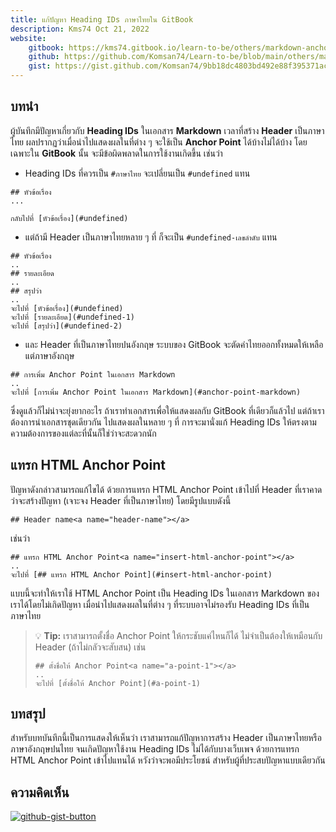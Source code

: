 ```yaml
---
title: แก้ปัญหา Heading IDs ภาษาไทยใน GitBook
description: Kms74 Oct 21, 2022
website:
    gitbook: https://kms74.gitbook.io/learn-to-be/others/markdown-anchor-point
    github: https://github.com/Komsan74/Learn-to-be/blob/main/others/markdown-anchor-point.md
    gist: https://gist.github.com/Komsan74/9bb18dc4803bd492e88f395371ac275c
---
```


## บทนำ<a name="introduction"></a>

ผู้บันทึกมีปัญหาเกี่ยวกับ **Heading IDs** ในเอกสาร **Markdown** เวลาที่สร้าง **Header** เป็นภาษาไทย ผลปรากฏว่าเมื่อนำไปแสดงผลในที่ต่าง ๆ จะใช้เป็น **Anchor Point** ได้บ้างไม่ได้บ้าง โดยเฉพาะใน **GitBook** นั้น จะมีข้อผิดพลาดในการใช้งานเกิดขึ้น เช่นว่า

* Heading IDs ที่ควรเป็น `#ภาษาไทย` จะเปลี่ยนเป็น `#undefined` แทน

```
## หัวข้อเรื่อง
...

กลับไปที่ [หัวข้อเรื่อง](#undefined)
```

* แต่ถ้ามี Header เป็นภาษาไทยหลาย ๆ ที่ ก็จะเป็น `#undefined-เลขลำดับ` แทน 

```
## หัวข้อเรื่อง
..
## รายละเอียด
..
## สรุปว่า
..
จะไปที่ [หัวข้อเรื่อง](#undefined)
จะไปที่ [รายละเอียด](#undefined-1)
จะไปที่ [สรุปว่า](#undefined-2)
```

* และ Header ที่เป็นภาษาไทยปนอังกฤษ ระบบของ GitBook จะตัดคำไทยออกทั้งหมดให้เหลือแต่ภาษาอังกฤษ

```
## การเพิ่ม Anchor Point ในเอกสาร Markdown
..
จะไปที่ [การเพิ่ม Anchor Point ในเอกสาร Markdown](#anchor-point-markdown)
```

ซึ่งดูแล้วก็ไม่น่าจะยุ่งยากอะไร ถ้าเราทำเอกสารเพื่อให้แสดงผลกับ GitBook ที่เดียวก็แล้วไป แต่ถ้าเราต้องการนำเอกสารชุดเดียวกัน ไปแสดงผลในหลาย ๆ ที่ การจะมานั่งแก้ Heading IDs ให้ตรงตามความต้องการของแต่ละที่นั้นก็ใช่ว่าจะสะดวกนัก

## แทรก HTML Anchor Point<a name="insert-html-anchor-point"></a>

ปัญหาดังกล่าวสามารถแก้ไขได้ ด้วยการแทรก HTML Anchor Point เข้าไปที่ Header ที่เราคาดว่าจะสร้างปัญหา (เจาะจง Header ที่เป็นภาษาไทย) โดยมีรูปแบบดังนี้

```
## Header name<a name="header-name"></a>
```

เช่นว่า

```
## แทรก HTML Anchor Point<a name="insert-html-anchor-point"></a>
..
จะไปที่ [## แทรก HTML Anchor Point](#insert-html-anchor-point)
```

แบบนี้จะทำให้เราใช้ HTML Anchor Point เป็น Heading IDs ในเอกสาร Markdown ของเราได้โดยไม่เกิดปัญหา เมื่อนำไปแสดงผลในที่ต่าง ๆ ที่ระบบอาจไม่รองรับ Heading IDs ที่เป็นภาษาไทย

> :bulb: **Tip:** เราสามารถตั้งชื่อ Anchor Point ให้กระชับแค่ไหนก็ได้ ไม่จำเป็นต้องให้เหมือนกับ Header (ถ้าไม่กลัวจะสับสน) เช่น
> ```
> ## ตั้งชื่อให้ Anchor Point<a name="a-point-1"></a>
> ..
> จะไปที่ [ตั้งชื่อให้ Anchor Point](#a-point-1)
> ```

## บทสรุป<a name="conclusion"></a>

สำหรับบทบันทึกนี้เป็นการแสดงให้เห็นว่า เราสามารถแก้ปัญหาการสร้าง Header เป็นภาษาไทยหรือภาษาอังกฤษปนไทย จนเกิดปัญหาใช้งาน Heading IDs ไม่ได้กับบางเว็บเพจ ด้วยการแทรก HTML Anchor Point เข้าไปแทนได้ หวังว่าจะพอมีประโยชน์ สำหรับผู้ที่ประสบปัญหาแบบเดียวกัน

## ความคิดเห็น

[![github-gist-button](https://user-images.githubusercontent.com/52767363/191145099-9f4a51a2-35cc-495f-82e1-284d769a9052.png)][comment]

[comment]: https://gist.github.com/Komsan74/9bb18dc4803bd492e88f395371ac275c
